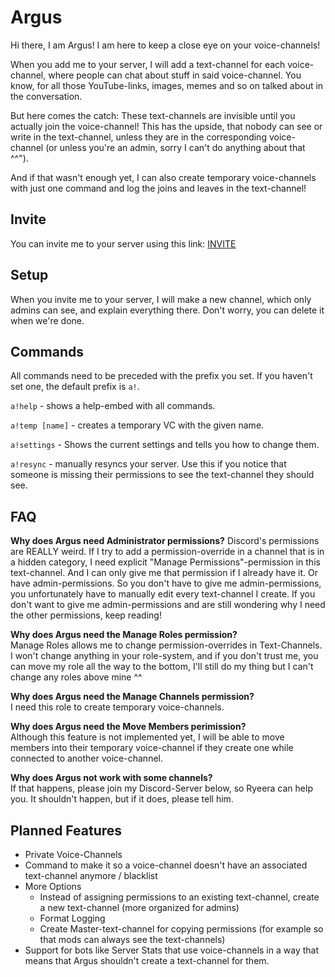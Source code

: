 # Argus
Hi there, I am Argus!
I am here to keep a close eye on your voice-channels!  

When you add me to your server, I will add a text-channel for each voice-channel, where people can chat about stuff in said voice-channel. You know, for all those YouTube-links, images, memes and so on talked about in the conversation.  

But here comes the catch: These text-channels are invisible until you actually join the voice-channel! This has the upside, that nobody can see or write in the text-channel, unless they are in the corresponding voice-channel (or unless you're an admin, sorry I can't do anything about that ^^").  

And if that wasn't enough yet, I can also create temporary voice-channels with just one command and log the joins and leaves in the text-channel!

## Invite
You can invite me to your server using this link: [INVITE](https://discord.com/oauth2/authorize?client_id=709749978326630410&permissions=285232152&scope=bot)

## Setup
When you invite me to your server, I will make a new channel, which only admins can see, and explain everything there. Don't worry, you can delete it when we're done.

## Commands
All commands need to be preceded with the prefix you set. If you haven't set one, the default prefix is `a!`.

`a!help` - shows a help-embed with all commands.

`a!temp [name]` - creates a temporary VC with the given name.

`a!settings` - Shows the current settings and tells you how to change them.

`a!resync` - manually resyncs your server. Use this if you notice that someone is missing their permissions to see the text-channel they should see.

## FAQ
**Why does Argus need Administrator permissions?**
Discord's permissions are REALLY weird. If I try to add a permission-override in a channel that is in a hidden category, I need explicit "Manage Permissions"-permission in this text-channel. And I can only give me that permission if I already have it. Or have admin-permissions. So you don't have to give me admin-permissions, you unfortunately have to manually edit every text-channel I create. If you don't want to give me admin-permissions and are still wondering why I need the other permissions, keep reading!

**Why does Argus need the Manage Roles permission?**  
Manage Roles allows me to change permission-overrides in Text-Channels. I won't change anything in your role-system, and if you don't trust me, you can move my role all the way to the bottom, I'll still do my thing but I can't change any roles above mine ^^

**Why does Argus need the Manage Channels permission?**  
I need this role to create temporary voice-channels.

**Why does Argus need the Move Members perimission?**  
Although this feature is not implemented yet, I will be able to move members into their temporary voice-channel if they create one while connected to another voice-channel.

**Why does Argus not work with some channels?**  
If that happens, please join my Discord-Server below, so Ryeera can help you. It shouldn't happen, but if it does, please tell him.

## Planned Features
- Private Voice-Channels
- Command to make it so a voice-channel doesn't have an associated text-channel anymore / blacklist
- More Options
  - Instead of assigning permissions to an existing text-channel, create a new text-channel (more organized for admins)
  - Format Logging
  - Create Master-text-channel for copying permissions (for example so that mods can always see the text-channels)
- Support for bots like Server Stats that use voice-channels in a way that means that Argus shouldn't create a text-channel for them.
